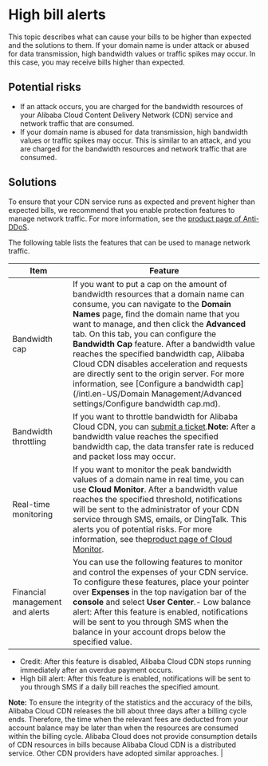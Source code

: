 # High bill alerts

This topic describes what can cause your bills to be higher than expected and the solutions to them. If your domain name is under attack or abused for data transmission, high bandwidth values or traffic spikes may occur. In this case, you may receive bills higher than expected.

## Potential risks

-   If an attack occurs, you are charged for the bandwidth resources of your Alibaba Cloud Content Delivery Network \(CDN\) service and network traffic that are consumed.
-   If your domain name is abused for data transmission, high bandwidth values or traffic spikes may occur. This is similar to an attack, and you are charged for the bandwidth resources and network traffic that are consumed.

## Solutions

To ensure that your CDN service runs as expected and prevent higher than expected bills, we recommend that you enable protection features to manage network traffic. For more information, see the [product page of Anti-DDoS](https://www.alibabacloud.com/zh/product/ddos).

The following table lists the features that can be used to manage network traffic.

|Item|Feature|
|----|-------|
|Bandwidth cap|If you want to put a cap on the amount of bandwidth resources that a domain name can consume, you can navigate to the **Domain Names** page, find the domain name that you want to manage, and then click the **Advanced** tab. On this tab, you can configure the **Bandwidth Cap** feature. After a bandwidth value reaches the specified bandwidth cap, Alibaba Cloud CDN disables acceleration and requests are directly sent to the origin server. For more information, see [Configure a bandwidth cap](/intl.en-US/Domain Management/Advanced settings/Configure bandwidth cap.md).|
|Bandwidth throttling|If you want to throttle bandwidth for Alibaba Cloud CDN, you can [submit a ticket](https://workorder-intl.console.aliyun.com/?spm=5176.2020520001.aliyun_topbar.18.dbd44bd3e4f845#/ticket/createIndex).**Note:** After a bandwidth value reaches the specified bandwidth cap, the data transfer rate is reduced and packet loss may occur. |
|Real-time monitoring|If you want to monitor the peak bandwidth values of a domain name in real time, you can use **Cloud Monitor**. After a bandwidth value reaches the specified threshold, notifications will be sent to the administrator of your CDN service through SMS, emails, or DingTalk. This alerts you of potential risks. For more information, see the[product page of Cloud Monitor](https://www.alibabacloud.com/zh/product/cloud-monitor).|
|Financial management and alerts|You can use the following features to monitor and control the expenses of your CDN service. To configure these features, place your pointer over **Expenses** in the top navigation bar of the **console** and select **User Center**.-   Low balance alert: After this feature is enabled, notifications will be sent to you through SMS when the balance in your account drops below the specified value.
-   Credit: After this feature is disabled, Alibaba Cloud CDN stops running immediately after an overdue payment occurs.
-   High bill alert: After this feature is enabled, notifications will be sent to you through SMS if a daily bill reaches the specified amount.

**Note:** To ensure the integrity of the statistics and the accuracy of the bills, Alibaba Cloud CDN releases the bill about three days after a billing cycle ends. Therefore, the time when the relevant fees are deducted from your account balance may be later than when the resources are consumed within the billing cycle. Alibaba Cloud does not provide consumption details of CDN resources in bills because Alibaba Cloud CDN is a distributed service. Other CDN providers have adopted similar approaches. |

